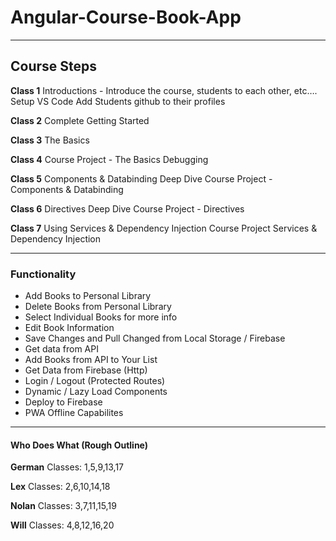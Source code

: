 # Angular-Course-Book-App

---

## Course Steps

**Class 1**
Introductions - Introduce the course, students to each other, etc….
Setup VS Code
Add Students github to their profiles

**Class 2**
Complete Getting Started

**Class 3**
The Basics

**Class 4**
Course Project - The Basics
Debugging

**Class 5**
Components & Databinding Deep Dive
Course Project - Components & Databinding

**Class 6**
Directives Deep Dive
Course Project - Directives

**Class 7**
Using Services & Dependency Injection
Course Project Services & Dependency Injection

---

### Functionality

- Add Books to Personal Library
- Delete Books from Personal Library
- Select Individual Books for more info
- Edit Book Information
- Save Changes and Pull Changed from Local Storage / Firebase
- Get data from API
- Add Books from API to Your List
- Get Data from Firebase (Http)
- Login / Logout (Protected Routes)
- Dynamic / Lazy Load Components
- Deploy to Firebase
- PWA Offline Capabilites

---

#### Who Does What (Rough Outline)

**German**
Classes: 1,5,9,13,17

**Lex**
Classes: 2,6,10,14,18

**Nolan**
Classes: 3,7,11,15,19

**Will**
Classes: 4,8,12,16,20
